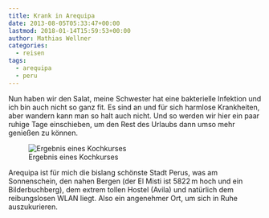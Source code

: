 ```yaml
---
title: Krank in Arequipa
date: 2013-08-05T05:33:47+00:00
lastmod: 2018-01-14T15:59:53+00:00
author: Mathias Wellner
categories:
  - reisen
tags:
  - arequipa
  - peru
---
```

Nun haben wir den Salat, meine Schwester hat eine bakterielle Infektion und ich bin auch nicht so ganz fit. Es sind an und für sich harmlose Krankheiten, aber wandern kann man so halt auch nicht. Und so werden wir hier ein paar ruhige Tage einschieben, um den Rest des Urlaubs dann umso mehr genießen zu können. 

<figure style="max-width: 40rem;">
  <img sizes="100vw" srcset="https://farm5.staticflickr.com/4738/39521486041_a42148a9d6_n.jpg 320w, https://farm5.staticflickr.com/4738/39521486041_a42148a9d6_z.jpg 640w, https://farm5.staticflickr.com/4738/39521486041_a42148a9d6_c.jpg 800w, https://farm5.staticflickr.com/4738/39521486041_3c7df5cf81_h.jpg 1600w, https://farm5.staticflickr.com/4738/39521486041_858722299a_k.jpg 2048w" src="https://farm5.staticflickr.com/4738/39521486041_a42148a9d6_b.jpg" alt="Ergebnis eines Kochkurses">
  <figcaption>Ergebnis eines Kochkurses</figcaption>
</figure>

Arequipa ist für mich die bislang schönste Stadt Perus, was am Sonnenschein, den nahen Bergen (der El Misti ist 5822&thinsp;m hoch und ein Bilderbuchberg), dem extrem tollen Hostel (Avila) und natürlich dem reibungslosen WLAN liegt. Also ein angenehmer Ort, um sich in Ruhe auszukurieren.